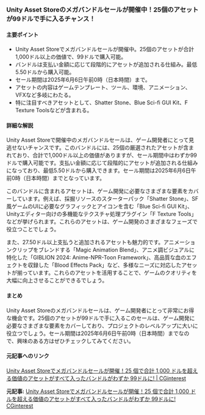 ### Unity Asset Storeのメガバンドルセールが開催中！25個のアセットが99ドルで手に入るチャンス！

#### 主要ポイント
- Unity Asset Storeでメガバンドルセールが開催中。25個のアセットが合計1,000ドル以上の価値で、99ドルで購入可能。
- バンドルは支払い金額に応じて段階的にアセットが追加される仕組み。最低5.50ドルから購入可能。
- セール期間は2025年6月6日午前0時（日本時間）まで。
- アセットの内容はゲームテンプレート、ツール、環境、アニメーション、VFXなど多岐にわたる。
- 特に注目すべきアセットとして、Shatter Stone、Blue Sci-fi GUI Kit、F Texture Toolsなどが含まれる。

#### 詳細な解説

Unity Asset Storeで開催中のメガバンドルセールは、ゲーム開発者にとって見逃せないチャンスです。このバンドルには、25個の厳選されたアセットが含まれており、合計で1,000ドル以上の価値がありますが、セール期間中はわずか99ドルで購入可能です。支払い金額に応じて段階的にアセットが追加される仕組みになっており、最低5.50ドルから購入できます。セール期間は2025年6月6日午前0時（日本時間）までとなっています。

このバンドルに含まれるアセットは、ゲーム開発に必要なさまざまな要素をカバーしています。例えば、採掘リソースのスターターパック「Shatter Stone」、SF風ゲームのUIに必要なグラフィックとアイコンを含む「Blue Sci-fi GUI Kit」、Unityエディター向けの多機能なテクスチャ処理プラグイン「F Texture Tools」などが挙げられます。これらのアセットは、ゲーム開発のさまざまなフェーズで役立つことでしょう。

また、27.50ドル以上支払うと追加されるアセットも魅力的です。アニメーションクリップをブレンドする「Magic Animation Blend」、アニメ調ビジュアルに特化した「GIBLION 2024: Anime-NPR-Toon Framework」、高品質な血のエフェクトを収録した「Blood Effects Pack」など、多様なニーズに対応したアセットが揃っています。これらのアセットを活用することで、ゲームのクオリティを大幅に向上させることができるでしょう。

#### まとめ

Unity Asset Storeのメガバンドルセールは、ゲーム開発者にとって非常にお得な機会です。25個のアセットが99ドルで手に入るこのセールは、ゲーム開発に必要なさまざまな要素をカバーしており、プロジェクトのレベルアップに大いに役立つでしょう。セール期間は2025年6月6日午前0時（日本時間）までなので、興味のある方はぜひチェックしてみてください。

#### 元記事へのリンク
[Unity Asset Storeでメガバンドルセールが開催！25 個で合計 1,000 ドルを超える価値のアセットがすべて入ったバンドルがわずか 99ドルに! | CGinterest](https://cgiinterest.com/unity-asset-store-mega-bundle-sale-2025/)

**元記事:** [Unity Asset Storeでメガバンドルセールが開催！25 個で合計 1,000 ドルを超える価値のアセットがすべて入ったバンドルがわずか 99ドルに! CGinterest](https://cginterest.com/2025/05/11/unity-asset-storeでメガバンドルセールが開催！25-個で合計-1000-ド/)